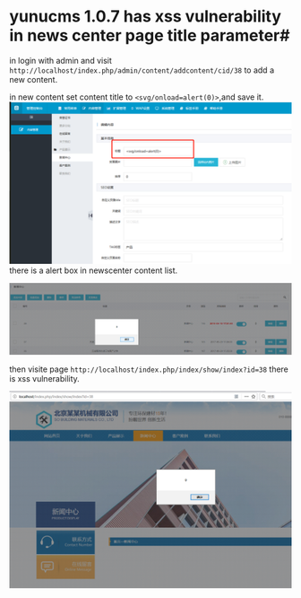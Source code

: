 # yunucms 1.0.7 has xss vulnerability in news center page title parameter#

in login with admin and visit `http://localhost/index.php/admin/content/addcontent/cid/38` to add a new content.

in new content set content title to `<svg/onload=alert(0)>`,and  save it.
![](1.png)
there is a alert box in newscenter content list.

![](3.png)

then visite page `http://localhost/index.php/index/show/index?id=38` there is xss vulnerability.

![](2.png)